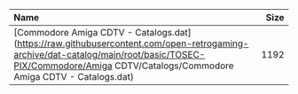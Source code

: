 |Name|Size|
|:---|---:|
|[Commodore Amiga CDTV - Catalogs.dat](https://raw.githubusercontent.com/open-retrogaming-archive/dat-catalog/main/root/basic/TOSEC-PIX/Commodore/Amiga CDTV/Catalogs/Commodore Amiga CDTV - Catalogs.dat)|1192|
